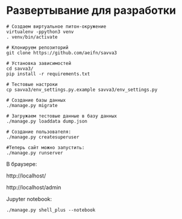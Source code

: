 # Развертывание для разработки

```
# Создаем виртуальное питон-окружение
virtualenv -ppython3 venv
. venv/bin/activate

# Клонируем репозиторий
git clone https://github.com/aeifn/savva3

# Установка зависимостей
cd savva3/
pip install -r requirements.txt

# Тестовые настроки
cp savva3/env_settings.py.example savva3/env_settings.py

# Создание базы данных
./manage.py migrate

# Загружаем тестовые данные в базу данных
./manage.py loaddata dump.json

# Создание пользователя:
./manage.py createsuperuser

#Теперь сайт можно запустить:
./manage.py runserver
```

В браузере:

http://localhost/

http://localhost/admin


Jupyter notebook:

```
./manage.py shell_plus --notebook
```

